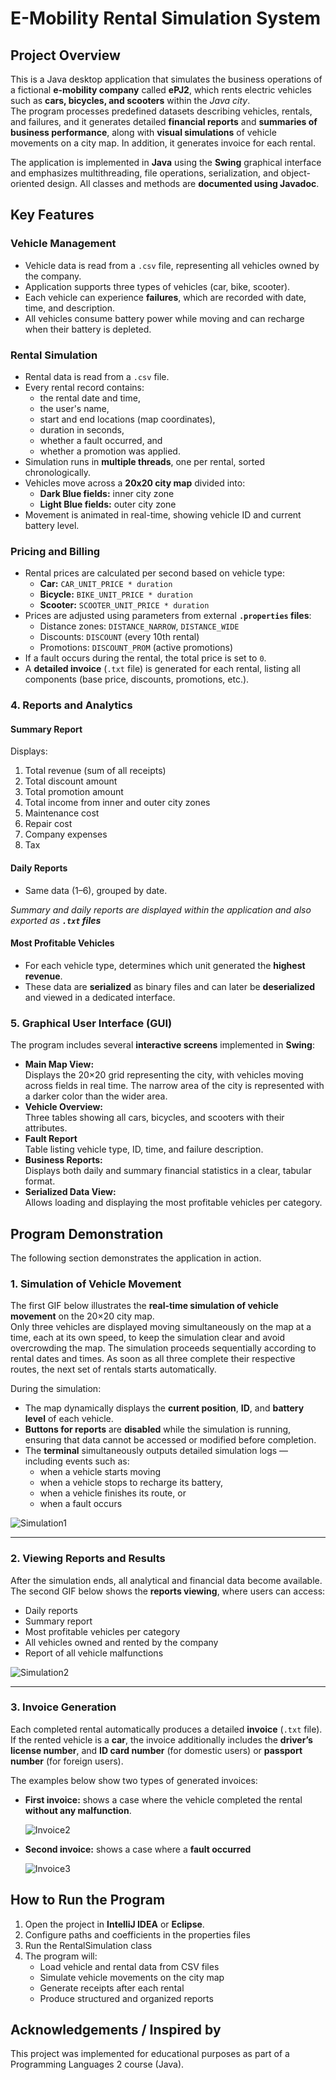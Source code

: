 # E-Mobility Rental Simulation System

## Project Overview

This is a Java desktop application that simulates the business operations of a fictional **e-mobility company** called **ePJ2**, which rents electric vehicles such as **cars, bicycles, and scooters** within the *Java city*.  
The program processes predefined datasets describing vehicles, rentals, and failures, and it generates detailed **financial reports** and **summaries of business performance**, along with **visual simulations** of vehicle movements on a city map. In addition, it generates invoice for each rental.

The application is implemented in **Java** using the **Swing** graphical interface and emphasizes multithreading, file operations, serialization, and object-oriented design. All classes and methods are **documented using Javadoc**.

## Key Features

### Vehicle Management
- Vehicle data is read from a `.csv` file, representing all vehicles owned by the company.
- Application supports three types of vehicles (car, bike, scooter). 
- Each vehicle can experience **failures**, which are recorded with date, time, and description.
- All vehicles consume battery power while moving and can recharge when their battery is depleted.

### Rental Simulation
- Rental data is read from a `.csv` file. 
- Every rental record contains: 
  - the rental date and time,  
  - the user's name,  
  - start and end locations (map coordinates),  
  - duration in seconds,  
  - whether a fault occurred, and  
  - whether a promotion was applied.
- Simulation runs in **multiple threads**, one per rental, sorted chronologically.
- Vehicles move across a **20x20 city map** divided into:
  - **Dark Blue fields:** inner city zone  
  - **Light Blue fields:** outer city zone  
- Movement is animated in real-time, showing vehicle ID and current battery level.

### Pricing and Billing
- Rental prices are calculated per second based on vehicle type:
  - **Car:** `CAR_UNIT_PRICE * duration`
  - **Bicycle:** `BIKE_UNIT_PRICE * duration`
  - **Scooter:** `SCOOTER_UNIT_PRICE * duration`
- Prices are adjusted using parameters from external **`.properties` files**:
  - Distance zones: `DISTANCE_NARROW`, `DISTANCE_WIDE`
  - Discounts: `DISCOUNT` (every 10th rental)
  - Promotions: `DISCOUNT_PROM` (active promotions)
- If a fault occurs during the rental, the total price is set to `0`.
- A **detailed invoice** (`.txt` file) is generated for each rental, listing all components (base price, discounts, promotions, etc.).

### 4. Reports and Analytics

#### **Summary Report**
Displays:
1. Total revenue (sum of all receipts)  
2. Total discount amount  
3. Total promotion amount  
4. Total income from inner and outer city zones  
5. Maintenance cost  
6. Repair cost  
7. Company expenses  
8. Tax 

#### **Daily Reports**
- Same data (1–6), grouped by date.  

*Summary and daily reports are displayed within the application and also exported as **`.txt` files***

#### **Most Profitable Vehicles**
- For each vehicle type, determines which unit generated the **highest revenue**.  
- These data are **serialized** as binary files and can later be **deserialized** and viewed in a dedicated interface.

### 5. Graphical User Interface (GUI)

The program includes several **interactive screens** implemented in **Swing**:

- **Main Map View:**  
  Displays the 20×20 grid representing the city, with vehicles moving across fields in real time. The narrow area of the city is represented with a darker color than the wider area.
- **Vehicle Overview:**  
  Three tables showing all cars, bicycles, and scooters with their attributes.  
- **Fault Report**  
  Table listing vehicle type, ID, time, and failure description.  
- **Business Reports:**  
  Displays both daily and summary financial statistics in a clear, tabular format.  
- **Serialized Data View:**  
  Allows loading and displaying the most profitable vehicles per category.

## Program Demonstration

The following section demonstrates the application in action.

### 1. Simulation of Vehicle Movement

The first GIF below illustrates the **real-time simulation of vehicle movement** on the 20×20 city map.  
Only three vehicles are displayed moving simultaneously on the map at a time, each at its own speed, to keep the simulation clear and avoid overcrowding the map. The simulation proceeds sequentially according to rental dates and times. As soon as all three complete their respective routes, the next set of rentals starts automatically.  

During the simulation:
- The map dynamically displays the **current position**, **ID**, and **battery level** of each vehicle.  
- **Buttons for reports**  are **disabled** while the simulation is running, ensuring that data cannot be accessed or modified before completion.  
- The **terminal** simultaneously outputs detailed simulation logs — including events such as: 
  - when a vehicle starts moving 
  - when a vehicle stops to recharge its battery,
  - when a vehicle finishes its route, or  
  - when a fault occurs

![Simulation1](demo/simulation.gif)

---

### 2. Viewing Reports and Results

After the simulation ends, all analytical and financial data become available.  
The second GIF below shows the **reports viewing**, where users can access:
- Daily reports
- Summary report
- Most profitable vehicles per category
- All vehicles owned and rented by the company
- Report of all vehicle malfunctions

![Simulation2](demo/simulation2.gif)

---

### 3. Invoice Generation

Each completed rental automatically produces a detailed **invoice** (`.txt` file). If the rented vehicle is a **car**, the invoice additionally includes the **driver’s license number**, and **ID card number** (for domestic users) or **passport number** (for foreign users).  

The examples below show two types of generated invoices:
- **First invoice:** shows a case where the vehicle completed the rental **without any malfunction**.

    ![Invoice2](demo/invoice-screenshot1.PNG)

- **Second invoice:** shows a case where a **fault occurred** 

    ![Invoice3](demo/invoice-screenshot2.PNG)

## How to Run the Program

1. Open the project in **IntelliJ IDEA** or **Eclipse**.  
2. Configure paths and coefficients in the properties files  
3. Run the RentalSimulation class
4. The program will:
    - Load vehicle and rental data from CSV files  
    - Simulate vehicle movements on the city map  
    - Generate receipts after each rental  
    - Produce structured and organized reports 

## Acknowledgements / Inspired by

This project was implemented for educational purposes as part of a Programming Languages 2 course (Java).
